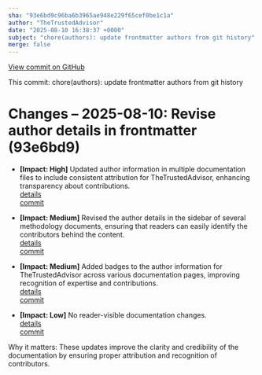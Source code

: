 ```yaml
---
sha: "93e6bd9c96ba6b3965ae948e229f65cef0be1c1a"
author: "TheTrustedAdvisor"
date: "2025-08-10 16:38:37 +0000"
subject: "chore(authors): update frontmatter authors from git history"
merge: false
---
```


[View commit on GitHub](https://github.com/TheTrustedAdvisor/FabricAdoptionFramework/commit/93e6bd9c96ba6b3965ae948e229f65cef0be1c1a)

This commit: chore(authors): update frontmatter authors from git history

# Changes – 2025-08-10: Revise author details in frontmatter (93e6bd9)

- **[Impact: High]** Updated author information in multiple documentation files to include consistent attribution for TheTrustedAdvisor, enhancing transparency about contributions.  
   [details](/docs/about/changes/2025-08-10-update-authors)  
   [commit](https://github.com/TheTrustedAdvisor/FabricAdoptionFramework/commit/93e6bd9c96ba6b3965ae948e229f65cef0be1c1a)

- **[Impact: Medium]** Revised the author details in the sidebar of several methodology documents, ensuring that readers can easily identify the contributors behind the content.  
   [details](/docs/about/changes/2025-08-10-update-authors)  
   [commit](https://github.com/TheTrustedAdvisor/FabricAdoptionFramework/commit/93e6bd9c96ba6b3965ae948e229f65cef0be1c1a)

- **[Impact: Medium]** Added badges to the author information for TheTrustedAdvisor across various documentation pages, improving recognition of expertise and contributions.  
   [details](/docs/about/changes/2025-08-10-update-authors)  
   [commit](https://github.com/TheTrustedAdvisor/FabricAdoptionFramework/commit/93e6bd9c96ba6b3965ae948e229f65cef0be1c1a)

- **[Impact: Low]** No reader-visible documentation changes.  
   [details](/docs/about/changes/2025-08-10-update-authors)  
   [commit](https://github.com/TheTrustedAdvisor/FabricAdoptionFramework/commit/93e6bd9c96ba6b3965ae948e229f65cef0be1c1a)

Why it matters: These updates improve the clarity and credibility of the documentation by ensuring proper attribution and recognition of contributors.
